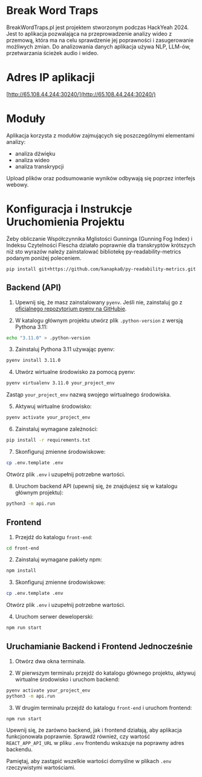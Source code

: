 # Break Word Traps
BreakWordTraps.pl jest projektem stworzonym podczas HackYeah 2024. Jest to aplikacja pozwalająca na przeprowadzenie analizy wideo z przemową, która ma na celu sprawdzenie jej poprawności i zasugerowanie możliwych zmian. Do analizowania danych aplikacja używa NLP, LLM-ów, przetwarzania ścieżek audio i wideo.
# Adres IP aplikacji
[http://65.108.44.244:30240/](http://65.108.44.244:30240/)

# Moduły
Aplikacja korzysta z modułów zajmujących się poszczególnymi elementami analizy:
- analiza dźwięku
- analiza wideo
- analiza transkrypcji
  
Upload plików oraz podsumowanie wyników odbywają się poprzez interfejs webowy.

                                                                                                            
 # Konfiguracja i Instrukcje Uruchomienia Projektu         

Żeby obliczanie Współczynnika Mglistości Gunninga (Gunning Fog Index) i Indeksu Czytelności Flescha działało poprawnie dla transkryptów krótszych niż sto wyrazów należy zainstalować bibliotekę py-readability-metrics podanym poniżej poleceniem.

`pip install git+https://github.com/kanapka0/py-readability-metrics.git`
                                                                                                             
## Backend (API)                                                                                            
                                                                                                             
1. Upewnij się, że masz zainstalowany `pyenv`. Jeśli nie, zainstaluj go z [oficjalnego repozytorium pyenv na GitHubie](https://github.com/pyenv/pyenv).                                                                      
                                                                                                             
2. W katalogu głównym projektu utwórz plik `.python-version` z wersją Pythona 3.11:

```bash
echo "3.11.0" > .python-version
```                                                                                             
                                                                                                             
3. Zainstaluj Pythona 3.11 używając pyenv:

```bash
pyenv install 3.11.0
```                                                                                                
                                                                                                             
4. Utwórz wirtualne środowisko za pomocą pyenv:

```bash
pyenv virtualenv 3.11.0 your_project_env
```

Zastąp `your_project_env` nazwą swojego wirtualnego środowiska.                                        
                                                                                                             
5. Aktywuj wirtualne środowisko:

```bash
pyenv activate your_project_env
```                                                                                             
                                                                                                             
6. Zainstaluj wymagane zależności:

```bash
pip install -r requirements.txt
```                                                                                             
                                                                                                             
7. Skonfiguruj zmienne środowiskowe:

```bash
cp .env.template .env
```

Otwórz plik `.env` i uzupełnij potrzebne wartości.                                                      
                                                                                                             
8. Uruchom backend API (upewnij się, że znajdujesz się w katalogu głównym projektu):

```bash
python3 -m api.run
```                                                                                             
                                                                                                             
## Frontend                                                                                                 
                                                                                                             
1. Przejdź do katalogu `front-end`:

```bash
cd front-end
```                                                                                             
                                                                                                             
2. Zainstaluj wymagane pakiety npm:

```bash
npm install
```                                                                                             
                                                                                                             
3. Skonfiguruj zmienne środowiskowe:

```bash
cp .env.template .env
```

Otwórz plik `.env` i uzupełnij potrzebne wartości.                                                      
                                                                                                             
4. Uruchom serwer deweloperski:

```bash
npm run start
```                                                                                             
                                                                                                             
## Uruchamianie Backend i Frontend Jednocześnie                                                                             
                                                                                                             
1. Otwórz dwa okna terminala.                                                                               
                                                                                                             
2. W pierwszym terminalu przejdź do katalogu głównego projektu, aktywuj wirtualne środowisko i uruchom backend:

```bash
pyenv activate your_project_env
python3 -m api.run
```                                                                                             
                                                                                                             
3. W drugim terminalu przejdź do katalogu `front-end` i uruchom frontend:

```bash
npm run start
```                                                                                             
                                                                                                             
Upewnij się, że zarówno backend, jak i frontend działają, aby aplikacja funkcjonowała poprawnie. Sprawdź również, czy wartość `REACT_APP_API_URL` w pliku `.env` frontendu wskazuje na poprawny adres backendu.

Pamiętaj, aby zastąpić wszelkie wartości domyślne w plikach `.env` rzeczywistymi wartościami.
